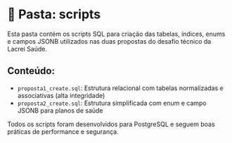# 📁 Pasta: scripts

Esta pasta contém os scripts SQL para criação das tabelas, índices, enums e campos JSONB utilizados nas duas propostas do desafio técnico da Lacrei Saúde.

## Conteúdo:
- `proposta1_create.sql`: Estrutura relacional com tabelas normalizadas e associativas (alta integridade)
- `proposta2_create.sql`: Estrutura simplificada com enum e campo JSONB para planos de saúde

Todos os scripts foram desenvolvidos para PostgreSQL e seguem boas práticas de performance e segurança.
